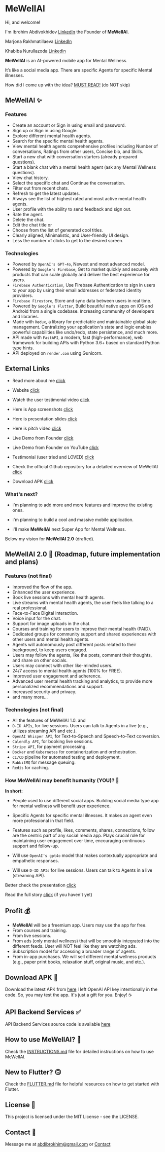 # MeWellAI

Hi, and welcome!

I'm Ibrohim Abdivokhidov [LinkedIn](https://abdibrokhim.vercel.app/about) the Founder of **MeWellAI**.

Marjona Rakhmatillaeva [LinkedIn](https://www.linkedin.com/in/marjona-rakhmatillaeva/)

Khabiba Nurullazoda [LinkedIn](https://www.linkedin.com/in/%D1%85%D0%B0%D0%B1%D0%B8%D0%B1%D0%B0-%D0%BD%D1%83%D1%80%D1%83%D0%BB%D0%BB%D0%B0%D0%B7%D0%BE%D0%B4%D0%B0-5406a5226/)

**MeWellAI** is an AI-powered mobile app for Mental Wellness. 

It’s like a social media app. There are specific Agents for specific Mental illnesses.

How did I come up with the idea? [MUST READ!](https://github.com/abdibrokhim/mentalwellness/blob/main/STORY.md) (do NOT skip)

## MeWellAI ✨
### Features
* Create an account or Sign in using email and password.
* Sign up or Sign in using Google.
* Explore different mental health agents.
* Search for the specific mental health agents.
* View mental health agents comprehensive profiles including Number of conversations, Ratings from other users, Concise bio, and Skills.
* Start a new chat with conversation starters (already prepared questions).
* Start a blank chat with a mental health agent (ask any Mental Wellness questions).
* View chat history.
* Select the specific chat and Continue the conversation.
* Filter out from recent chats.
* Refresh to get the latest updates.
* Always see the list of highest rated and most active mental health agents.
* User profile with the ability to send feedback and sign out.
* Rate the agent.
* Delete the chat.
* Edit the chat title or
* Choose from the list of generated cool titles.
* Clearly aligned, Minimalistic, and User-friendly UI design.
* Less the number of clicks to get to the desired screen.

### Technologies
* Powered by `OpenAI's GPT-4o`, Newest and most advanced model.
* Powered by `Google's Firebase`, Get to market quickly and securely with products that can scale globally and deliver the best experience for users.
* `Firebase Authentication`, Use Firebase Authentication to sign in users to your app by using their email addresses or federated identity providers.
* `Firebase Firestore`, Store and sync data between users in real time.
* Powered by `Google's Flutter`, Build beautiful native apps on iOS and Android from a single codebase. Increasing community of developers and libraries.
* Made with `Redux`, a library for predictable and maintainable global state management. Centralizing your application's state and logic enables powerful capabilities like undo/redo, state persistence, and much more.
* API made with `FastAPI`, a modern, fast (high-performance), web framework for building APIs with Python 3.6+ based on standard Python type hints.
* API deployed on `render.com` using Gunicorn.

## External Links
* Read more about me [click](https://abdibrokhim.vercel.app/about )

* Website [click](https://weshot.my.canva.site/mewellai)

* Watch the user testimonial video [click](https://drive.google.com/file/d/18uNsf6cmSdHTaD5XOJtQQeo-YMHSyz39/view?usp=sharing)

* Here is App screenshots [click](https://drive.google.com/drive/folders/1Undtpc78Xe545hkESVBSBHI45y0km2NT?usp=sharing)

* Here is presentation slides [click](https://www.canva.com/design/DAGJ-xXqoyw/kwiLYImbmNhlzal4IZ7j0w/edit?utm_content=DAGJ-xXqoyw&utm_campaign=designshare&utm_medium=link2&utm_source=sharebutton)

* Here is pitch video [click](https://drive.google.com/file/d/1WdwWkLbjehklmXQFyF-BGUcjKwziYz0S/view?usp=sharing)

* Live Demo from Founder [click](https://drive.google.com/file/d/1dTPbOoKCOV2O7HRQ-NUVxVLShT14EWhq/view?usp=sharing) 

* Live Demo from Founder on YouTube [click](https://youtu.be/eTCg3pfm69o)

* Testimonial (user tried and LOVED) [click](https://drive.google.com/file/d/18uNsf6cmSdHTaD5XOJtQQeo-YMHSyz39/view?usp=sharing)

* Check the official Github repository for a detailed overview of MeWellAI [click](https://github.com/abdibrokhim/mentalwellness/blob/main/README.md)

* Download APK [click](https://docs.google.com/document/d/1n_DkrqzLVZ5X2puMQin_2-ndBldStng2k6wtXxomeDA/edit?usp=sharing)


### What's next? 

* I'm planning to add more and more features and improve the existing ones.

* I'm planning to build a cool and massive mobile application.

* I'll make **MeWellAI** next Super App for Mental Wellness.

Below my vision for **MeWellAI 2.0** (drafted).

##  MeWellAI 2.0 🚀 (Roadmap, future implementation and plans)
### Features (not final)
* Improved the flow of the app.
* Enhanced the user experience.
* Book live sessions with mental health agents.
* Live streams with mental health agents, the user feels like talking to a real professional.
* Face-to-Face Digital Interaction.
* Voice input for the chat.
* Support for image uploads in the chat.
* Courses and training for users to improve their mental health (PAID).
* Dedicated groups for community support and shared experiences with other users and mental health agents.
* Agents will autonomously post different posts related to their background, to keep users engaged.
* Users may follow the agents, like the posts, comment their thoughts, and share on other socials.
* Users may connect with other like-minded users.
* 24/7 access to mental health agents (100% for FREE).
* Improved user engagement and adherence.
* Advanced user mental health tracking and analytics, to provide more personalized recommendations and support.
* Increased security and privacy.
* and many more...

### Technologies (not final)
* All the features of MeWellAI 1.0. and 
* `D-ID APIs`, for live sessions. Users can talk to Agents in a live (e.g., utilizes streaming API and etc.).
* `OpenAI Whisper API`, for Text-to-Speech and Speech-to-Text conversion.
* `Calendly API`, for booking live sessions.
* `Stripe API`, for payment processing.
* `Docker` and `Kubernetes` for containerization and orchestration.
* `CI/CD` pipeline for automated testing and deployment.
* `RabbitMQ` for message queuing.
* `Redis` for caching.

### How MeWellAI may benefit humanity (YOU)? 💫

**In short:**

- People used to use different social apps. Building social media type app for mental wellness will benefit user experience.

- Specific Agents for specific mental illnesses. It makes an agent even more professional in that field.

- Features such as profile, likes, comments, shares, connections, follow are the centric part of any social media app. Plays crucial role for maintaining user engagement over time, encouraging continuous support and follow-up.

- Will use `OpenAI’s gpt4o` model that makes contextually appropriate and empathetic responses.

- Will use `D-ID APIs` for live sessions. Users can talk to Agents in a live (streaming API).

Better check the presentation [click](https://www.canva.com/design/DAGJ-xXqoyw/kwiLYImbmNhlzal4IZ7j0w/edit?utm_content=DAGJ-xXqoyw&utm_campaign=designshare&utm_medium=link2&utm_source=sharebutton)

Read the full story [click](https://github.com/abdibrokhim/mentalwellness/blob/main/STORY.md) (if you haven't yet)


## Profit 💰
- **MeWellAI** will be a freemium app. Users may use the app for free.
- From courses and training.
- From live sessions.
- From ads (only mental wellness) that will be smoothly integrated into the different feeds. User will NOT feel like they are watching ads.
- Subscription model for accessing a broader range of agents.
- From in-app purchases. We will sell different mental wellness products (e.g., paper print books, relaxation stuff, original music, and etc.).

## Download APK 📱
Download the latest APK from [here](https://docs.google.com/document/d/1n_DkrqzLVZ5X2puMQin_2-ndBldStng2k6wtXxomeDA/edit?usp=sharing)
I left OpenAI API key intentionally in the code. So, you may test the app. It's just a gift for you. Enjoy! ☕️

## API Backend Services ✅

API Backend Services source code is available [here](https://github.com/abdibrokhim/mentalwellness-api/tree/main)


## How to use MeWellAI? 👀 
Check the [INSTRUCTIONS.md](https://github.com/abdibrokhim/mentalwellness/blob/main/INSTRUCTIONS.md) file for detailed instructions on how to use MeWellAI.

## New to Flutter? 🙃
Check the [FLUTTER.md](https://github.com/abdibrokhim/mentalwellness/blob/main/FLUTTER.md) file for helpful resources on how to get started with Flutter.

## License 📝
This project is licensed under the MIT License - see the LICENSE.

## Contact 📨
Message me at [abdibrokhim@gmail.com](mailto:abdibrokhim@gmail.com) or [Contact](https://abdibrokhim.vercel.app/contact)